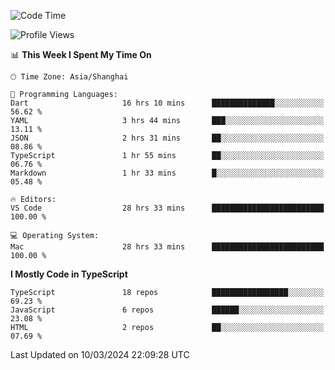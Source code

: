 <!--START_SECTION:waka-->
![Code Time](http://img.shields.io/badge/Code%20Time-5%2C853%20hrs%205%20mins-blue)

![Profile Views](http://img.shields.io/badge/Profile%20Views-0-blue)

📊 **This Week I Spent My Time On** 

```text
🕑︎ Time Zone: Asia/Shanghai

💬 Programming Languages: 
Dart                     16 hrs 10 mins      ██████████████░░░░░░░░░░░   56.62 % 
YAML                     3 hrs 44 mins       ███░░░░░░░░░░░░░░░░░░░░░░   13.11 % 
JSON                     2 hrs 31 mins       ██░░░░░░░░░░░░░░░░░░░░░░░   08.86 % 
TypeScript               1 hr 55 mins        ██░░░░░░░░░░░░░░░░░░░░░░░   06.76 % 
Markdown                 1 hr 33 mins        █░░░░░░░░░░░░░░░░░░░░░░░░   05.48 % 

🔥 Editors: 
VS Code                  28 hrs 33 mins      █████████████████████████   100.00 % 

💻 Operating System: 
Mac                      28 hrs 33 mins      █████████████████████████   100.00 % 
```

**I Mostly Code in TypeScript** 

```text
TypeScript               18 repos            █████████████████░░░░░░░░   69.23 % 
JavaScript               6 repos             ██████░░░░░░░░░░░░░░░░░░░   23.08 % 
HTML                     2 repos             ██░░░░░░░░░░░░░░░░░░░░░░░   07.69 % 
```




 Last Updated on 10/03/2024 22:09:28 UTC
<!--END_SECTION:waka-->
